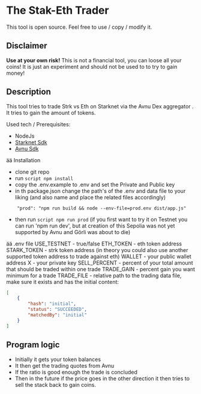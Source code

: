 # The Stak-Eth Trader

This tool is open source. Feel free to use / copy / modify it.

## Disclaimer
**Use at your own risk!**
This is not a financial tool, you can loose all your coins!
It is just an experiment and should not be used to to try to gain money!

## Description
This tool tries to trade Strk vs Eth on Starknet via the Avnu Dex aggregator . It tries to gain the amount of tokens.

Used tech / Prerequisites:
- NodeJs
- [Starknet Sdk](https://github.com/starknet-io/starknet.js)
- [Avnu Sdk](https://github.com/avnu-labs/avnu-sdk)

ää Installation
- clone git repo
- run ```script npm install```
- copy the .env.example to .env and set the Private and Public key
- in th package.json change the path's of the .env and data file to your liking (and also name and place the related files accordingly)
```script
    "prod": "npm run build && node --env-file=prod.env dist/app.js"
```
- then run ```script npm run prod``` (if you first want to try it on Testnet you can run 'npm run dev', but at creation of this Sepolia was not yet supported by Avnu and Görli was about to die)

ää .env file
USE_TESTNET - true/false
ETH_TOKEN - eth token address 
STARK_TOKEN - strk token address (in theory you could also use another supported token address to trade against eth)
WALLET - your public wallet address
X - your private key
SELL_PERCENT - percent of your total amount that should be traded within one trade 
TRADE_GAIN - percent gain you want minimum for a trade
TRADE_FILE - relative path to the trading data file, make sure it exists and has the initial content:
```json
[
	{
		"hash": "initial",
		"status": "SUCCEEDED",
		"matchedBy": "initial"
	}
]
```

## Program logic

- Initially it gets your token balances
- It then get the trading quotes from Avnu
- If the ratio is good enough the trade is concluded
- Then in the future if the price goes in the other direction it then tries to sell the stack back to gain coins.
